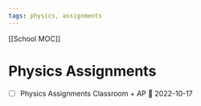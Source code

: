```yaml
---
tags: physics, assignments
---
```

[[School MOC]]
# Physics Assignments
- [ ] Physics Assignments Classroom + AP 📅 2022-10-17
